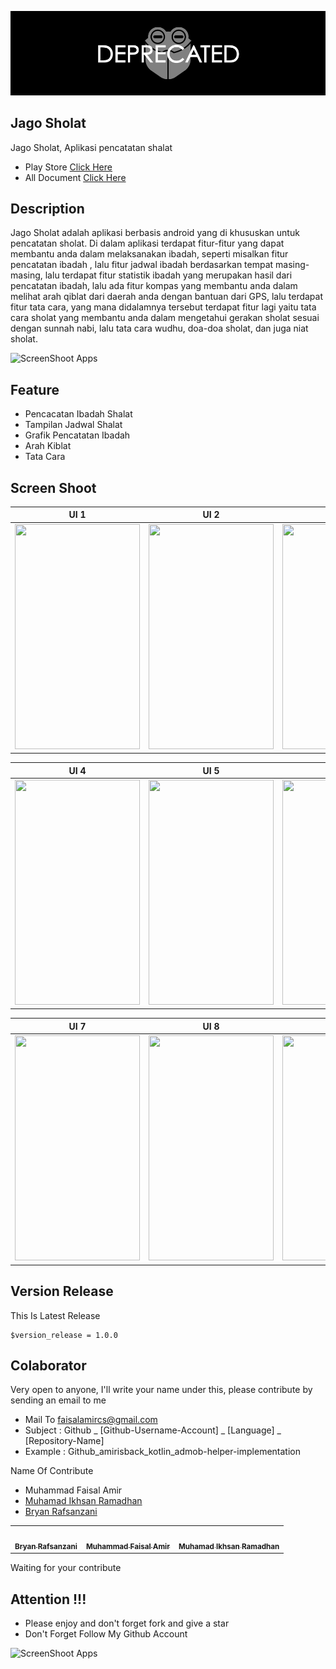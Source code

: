 ![ScreenShoot Apps](https://raw.githubusercontent.com/amirisback/amirisback/master/docs/image/deprecated.png?raw=true)

## Jago Sholat
Jago Sholat, Aplikasi pencatatan shalat
- Play Store [Click Here](https://play.google.com/store/apps/details?id=org.d3ifcool.jagosholat)
- All Document [Click Here](https://github.com/amirisback/jago-sholat/tree/master/docs/document)

## Description
Jago Sholat adalah aplikasi berbasis android yang di khususkan untuk pencatatan sholat. Di dalam aplikasi terdapat fitur-fitur yang dapat membantu anda dalam melaksanakan ibadah, seperti misalkan fitur pencatatan ibadah , lalu fitur jadwal ibadah berdasarkan tempat masing-masing, lalu terdapat fitur statistik ibadah yang merupakan hasil dari pencatatan ibadah, lalu ada fitur kompas yang membantu anda dalam melihat arah qiblat dari daerah anda dengan bantuan dari GPS, lalu terdapat fitur tata cara, yang mana didalamnya tersebut terdapat fitur lagi yaitu tata cara sholat yang membantu anda dalam mengetahui gerakan sholat sesuai dengan sunnah nabi, lalu tata cara wudhu, doa-doa sholat, dan juga niat sholat.

![ScreenShoot Apps](docs/image/mad_score.png?raw=true)

## Feature
- Pencacatan Ibadah Shalat
- Tampilan Jadwal Shalat
- Grafik Pencatatan Ibadah
- Arah Kiblat
- Tata Cara

## Screen Shoot

| UI 1 | UI 2 | UI 3 |
|:----:|:----:|:----:|
|<img width="200px" height="360px" src="docs/image/main_1.png"> | <img width="200px" height="360px" src="docs/image/main_2.png"> | <img width="200px" height="360px" src="docs/image/main_3.png"> |

| UI 4 | UI 5 | UI 6 |
|:----:|:----:|:----:|
|<img width="200px" height="360px" src="docs/image/main_4.png"> | <img width="200px" height="360px" src="docs/image/main_5.png"> | <img width="200px" height="360px" src="docs/image/main_6.png"> |

| UI 7 | UI 8 | UI 9 |
|:----:|:----:|:----:|
|<img width="200px" height="360px" src="docs/image/ss_1.png"> | <img width="200px" height="360px" src="docs/image/ss_2.png"> | <img width="200px" height="360px" src="docs/image/ss_3.png"> |


## Version Release
This Is Latest Release

    $version_release = 1.0.0

## Colaborator
Very open to anyone, I'll write your name under this, please contribute by sending an email to me

- Mail To faisalamircs@gmail.com
- Subject : Github _ [Github-Username-Account] _ [Language] _ [Repository-Name]
- Example : Github_amirisback_kotlin_admob-helper-implementation

Name Of Contribute
- Muhammad Faisal Amir
- [Muhamad Ikhsan Ramadhan](https://github.com/ikhsanramadhaan)
- [Bryan Rafsanzani](https://github.com/bryanrafsanzani)

<!-- ALL-CONTRIBUTORS-LIST:START - Do not remove or modify this section -->
<!-- prettier-ignore-start -->
<!-- markdownlint-disable -->

<table>
    <tr>
    <td align="center"><a href="https://github.com/bryanrafsanzani"><img src="https://avatars.githubusercontent.com/u/36535733?v=4" width="100px;" alt=""/><br /><sub><b>Bryan Rafsanzani</b></td>
    <td align="center"><a href="https://github.com/amirisback"><img src="https://avatars3.githubusercontent.com/u/24654871?s=460&u=75331d873971a2b387962aade2ba544448e2822d&v=4" width="100px;" alt=""/><br /><sub><b>Muhammad Faisal Amir</b></td>
    <td align="center"><a href="https://github.com/ikhsanramadhaan"><img src="https://avatars.githubusercontent.com/u/36533637?v=4" width="100px;" alt=""/><br /><sub><b>Muhamad Ikhsan Ramadhan</b></td>
    </tr>
</table>
Waiting for your contribute

## Attention !!!
- Please enjoy and don't forget fork and give a star
- Don't Forget Follow My Github Account

![ScreenShoot Apps](docs/image/poster.jpg?raw=true)

